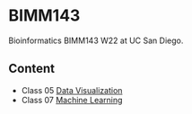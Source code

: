 # BIMM143
Bioinformatics BIMM143 W22 at UC San Diego.

## Content
- Class 05 [Data Visualization](https://github.com/macyhoang/BIMM143/blob/main/Class5/week4.2.pdf)
- Class 07 [Machine Learning](https://github.com/macyhoang/BIMM143/blob/main/Class7/class7.pdf)
